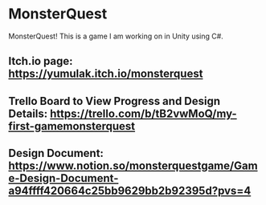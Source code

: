 # MonsterQuest
MonsterQuest! This is a game I am working on in Unity using C#. 
## Itch.io page: https://yumulak.itch.io/monsterquest
## Trello Board to View Progress and Design Details: https://trello.com/b/tB2vwMoQ/my-first-gamemonsterquest
## Design Document: https://www.notion.so/monsterquestgame/Game-Design-Document-a94ffff420664c25bb9629bb2b92395d?pvs=4
